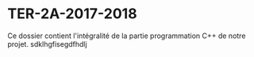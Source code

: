 # TER-2A-2017-2018
Ce dossier contient l'intégralité de la partie programmation C++ de notre projet.
sdklhgfisegdfhdlj
